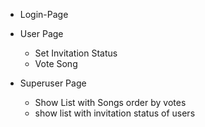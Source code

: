 - Login-Page

- User Page

  - Set Invitation Status
  - Vote Song

- Superuser Page

  - Show List with Songs order by votes
  - show list with invitation status of users
